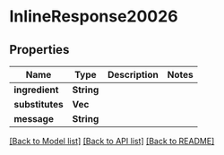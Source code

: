 # InlineResponse20026

## Properties

Name | Type | Description | Notes
------------ | ------------- | ------------- | -------------
**ingredient** | **String** |  | 
**substitutes** | **Vec<String>** |  | 
**message** | **String** |  | 

[[Back to Model list]](../README.md#documentation-for-models) [[Back to API list]](../README.md#documentation-for-api-endpoints) [[Back to README]](../README.md)


